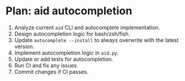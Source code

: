 # Plan: aid autocompletion

1. Analyze current `aid` CLI and autocomplete implementation.
2. Design autocompletion logic for bash/zsh/fish.
3. Update `autocomplete --install` to always overwrite with the latest version.
4. Implement autocompletion logic in `aid.py`.
5. Update or add tests for autocompletion.
6. Run CI and fix any issues.
7. Commit changes if CI passes.
